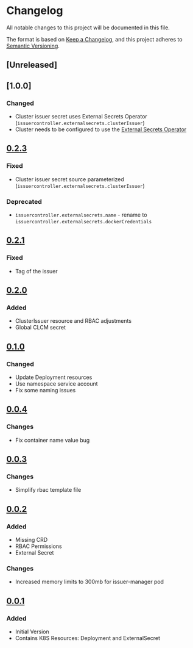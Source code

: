 # Changelog

All notable changes to this project will be documented in this file.

The format is based on [Keep a Changelog](https://keepachangelog.com/en/1.0.0/),
and this project adheres to [Semantic Versioning](https://semver.org/spec/v2.0.0.html).

## [Unreleased]

## [1.0.0]
### Changed
* Cluster issuer secret uses External Secrets Operator (`issuercontroller.externalsecrets.clusterIssuer`)
* Cluster needs to be configured to use the [External Secrets Operator](https://external-secrets.io/v0.7.2/) 

## [0.2.3]
### Fixed
* Cluster issuer secret source parameterized (`issuercontroller.externalsecrets.clusterIssuer`)

### Deprecated
* `issuercontroller.externalsecrets.name` - rename to `issuercontroller.externalsecrets.dockerCredentials`

## [0.2.1]
### Fixed
* Tag of the issuer

## [0.2.0]
### Added
* ClusterIssuer resource and RBAC adjustments
* Global CLCM secret

## [0.1.0]
### Changed
* Update Deployment resources
* Use namespace service account 
* Fix some naming issues

## [0.0.4]

### Changes

* Fix container name value bug 

## [0.0.3]

### Changes

* Simplify rbac template file

## [0.0.2]

### Added

* Missing CRD
* RBAC Permissions
* External Secret

### Changes

* Increased memory limits to 300mb for issuer-manager pod 

## [0.0.1]

### Added

* Initial Version
* Contains K8S Resources: Deployment and ExternalSecret

[0.0.1]: https://github.com/DVPE-cloud/dvpe-helm/tree/dvpe-certificate-issuer-controller-0.0.1/charts/dvpe-certificate-issuer-controller
[0.0.2]: https://github.com/DVPE-cloud/dvpe-helm/tree/dvpe-certificate-issuer-controller-0.0.2/charts/dvpe-certificate-issuer-controller
[0.0.3]: https://github.com/DVPE-cloud/dvpe-helm/tree/dvpe-certificate-issuer-controller-0.0.3/charts/dvpe-certificate-issuer-controller
[0.0.4]: https://github.com/DVPE-cloud/dvpe-helm/tree/dvpe-certificate-issuer-controller-0.0.4/charts/dvpe-certificate-issuer-controller
[0.1.0]: https://github.com/DVPE-cloud/dvpe-helm/tree/dvpe-certificate-issuer-controller-0.1.0/charts/dvpe-certificate-issuer-controller
[0.2.0]: https://github.com/DVPE-cloud/dvpe-helm/tree/dvpe-certificate-issuer-controller-0.2.0/charts/dvpe-certificate-issuer-controller
[0.2.1]: https://github.com/DVPE-cloud/dvpe-helm/tree/dvpe-certificate-issuer-controller-0.2.1/charts/dvpe-certificate-issuer-controller
[0.2.3]: https://github.com/DVPE-cloud/dvpe-helm/tree/dvpe-certificate-issuer-controller-0.2.3/charts/dvpe-certificate-issuer-controller
